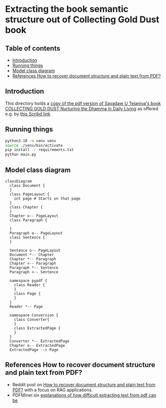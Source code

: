 # Extracting the book semantic structure out of Collecting Gold Dust book<!-- omit from toc -->

## Table of contents<!-- omit from toc -->

- [Introduction](#introduction)
- [Running things](#running-things)
- [Model class diagram](#model-class-diagram)
- [References How to recover document structure and plain text from PDF?](#references-how-to-recover-document-structure-and-plain-text-from-pdf)

## Introduction

This directory holds a [copy of the pdf version of Sayadaw U Tejaniya's book
COLLECTING GOLD DUST Nurturing the Dhamma in Daily Living](./original_data/2019_-_Sayadaw-U-Tejaniya-Collecting-Gold-Dust-Web-Book-1.pdf) as offered e.g. by [this Scribd link](https://www.scribd.com/document/716383730/Collecting-Gold-Dust-Web-Book-1) 

## Running things

```bash
python3.10 -m venv venv
source ./venv/bin/activate
pip install -r requirements.txt
python main.py
```

## Model class diagram

```mermaid
classDiagram
  class Document {
  }
  class PageLayout {
    int page # Starts on that page
  }
  class Chapter {
  }
  Chapter o-- PageLayout  
  class Paragraph {

  }
  Paragraph o-- PageLayout 
  class Sentence {
  }
  
  Sentence o-- PageLayout
  Document *-- Chapter
  Chapter *-- Paragraph
  Chapter <-- Paragraph
  Paragraph *-- Sentence
  Paragraph <-- Sentence
   
  namespace pypdf {
    class Reader {
    }
    class Page {
    }
  }
  Reader *-- Page

  namespace Conversion {
    class Converter{
    }
    class ExtractedPage {
    }
  }
  Converter *-- ExtractedPage
  Chapter o-- ExtractedPage
  ExtractedPage --> Page

```

## References How to recover document structure and plain text from PDF?

- Reddit post on [How to recover document structure and plain text from PDF?](https://www.reddit.com/r/LocalLLaMA/comments/1am3fz8/how_to_recover_document_structure_and_plain_text) with a focus on RAG applications.
- PDFMiner.six [explanations of how difficult extracting text from pdf can be](https://pdfminersix.readthedocs.io/en/latest/topic/converting_pdf_to_text.html)

